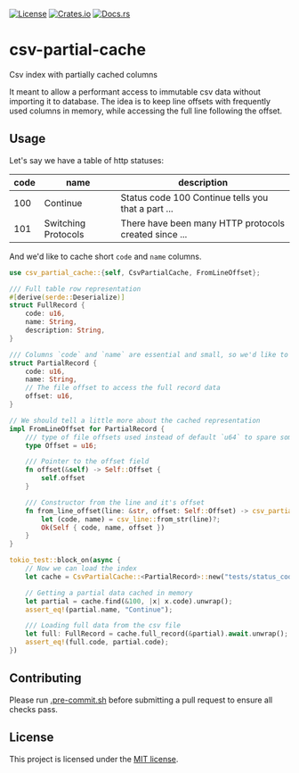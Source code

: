 [![License](https://img.shields.io/crates/l/csv-partial-cache.svg)](https://choosealicense.com/licenses/mit/)
[![Crates.io](https://img.shields.io/crates/v/csv-partial-cache.svg)](https://crates.io/crates/csv-partial-cache)
[![Docs.rs](https://docs.rs/csv-partial-cache/badge.svg)](https://docs.rs/csv-partial-cache)

# csv-partial-cache

Csv index with partially cached columns

It meant to allow a performant access to immutable csv data without importing it
to database. The idea is to keep line offsets with frequently used columns in
memory, while accessing the full line following the offset.

## Usage

Let's say we have a table of http statuses:

| code | name                | description                                           |
| ---- | ------------------- | ----------------------------------------------------- |
| 100  | Continue            | Status code 100 Continue tells you that a part ...    |
| 101  | Switching Protocols | There have been many HTTP protocols created since ... |

And we'd like to cache short `code` and `name` columns.

```rust
use csv_partial_cache::{self, CsvPartialCache, FromLineOffset};

/// Full table row representation
#[derive(serde::Deserialize)]
struct FullRecord {
    code: u16,
    name: String,
    description: String,
}

/// Columns `code` and `name` are essential and small, so we'd like to keep them and memory
struct PartialRecord {
    code: u16,
    name: String,
    // The file offset to access the full record data
    offset: u16,
}

// We should tell a little more about the cached representation
impl FromLineOffset for PartialRecord {
    /// type of file offsets used instead of default `u64` to spare some memory
    type Offset = u16;

    /// Pointer to the offset field
    fn offset(&self) -> Self::Offset {
        self.offset
    }

    /// Constructor from the line and it's offset
    fn from_line_offset(line: &str, offset: Self::Offset) -> csv_partial_cache::Result<Self> {
        let (code, name) = csv_line::from_str(line)?;
        Ok(Self { code, name, offset })
    }
}

tokio_test::block_on(async {
    // Now we can load the index
    let cache = CsvPartialCache::<PartialRecord>::new("tests/status_codes.csv").unwrap();

    // Getting a partial data cached in memory
    let partial = cache.find(&100, |x| x.code).unwrap();
    assert_eq!(partial.name, "Continue");

    /// Loading full data from the csv file
    let full: FullRecord = cache.full_record(&partial).await.unwrap();
    assert_eq!(full.code, partial.code);
})
```

## Contributing

Please run [.pre-commit.sh] before submitting a pull request to ensure all
checks pass.

## License

This project is licensed under the [MIT license][license].

[license]: https://github.com/imbolc/csv-partial-cache/blob/main/LICENSE
[.pre-commit.sh]:
  https://github.com/imbolc/csv-partial-cache/blob/main/.pre-commit.sh
